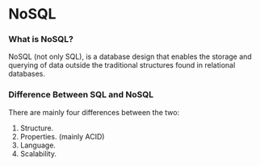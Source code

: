 # NoSQL

### What is NoSQL?
NoSQL (not only SQL), is a database design that enables the storage and querying of data outside the traditional structures found in relational databases.
<br>
### Difference Between SQL and NoSQL
There are mainly four  differences between the two:
1. Structure.
2. Properties. (mainly ACID)
3. Language.
4. Scalability.
